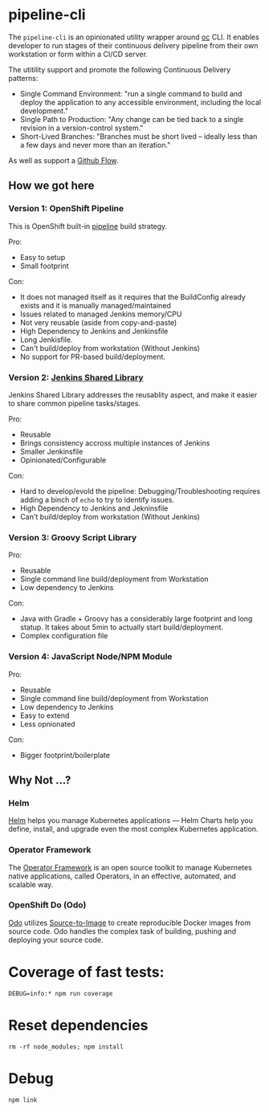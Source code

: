 # pipeline-cli

The `pipeline-cli` is an opinionated utility wrapper around [oc](https://docs.okd.io/3.11/cli_reference/index.html) CLI.
It enables developer to run stages of their continuous delivery pipeline from their own workstation or form within a CI/CD server.

The utitility support and promote the following Continuous Delivery patterns:
- Single Command Environment: "run a single command to build and deploy the application to any accessible environment, including the local development."
- Single Path to Production: "Any change can be tied back to a single revision in a version-control system."
- Short-Lived Branches: "Branches must be short lived – ideally less than a few days and never more than an iteration."

As well as support a [Github Flow](https://guides.github.com/introduction/flow/).

## How we got here

### Version 1: OpenShift Pipeline
This is OpenShift built-in [pipeline](https://docs.okd.io/3.11/dev_guide/openshift_pipeline.html) build strategy.

Pro:
- Easy to setup
- Small footprint

Con:
- It does not managed itself as it requires that the BuildConfig already exists and it is manually managed/maintained
- Issues related to managed Jenkins memory/CPU
- Not very reusable (aside from copy-and-paste)
- High Dependency to Jenkins and Jenkinsfile
- Long Jenkisfile.
- Can't build/deploy from workstation (Without Jenkins)
- No support for PR-based build/deployment.

### Version 2: [Jenkins Shared Library](https://jenkins.io/doc/book/pipeline/shared-libraries/)
Jenkins Shared Library addresses the reusablity aspect, and make it easier to share common pipeline tasks/stages.

Pro:
- Reusable
- Brings consistency accross multiple instances of Jenkins
- Smaller Jenkinsfile
- Opinionated/Configurable

Con:
- Hard to develop/evold the pipeline: Debugging/Troubleshooting requires adding a binch of `echo` to try to identify issues.
- High Dependency to Jenkins and Jekninsfile
- Can't build/deploy from workstation (Without Jenkins)

### Version 3: Groovy Script Library

Pro:
- Reusable
- Single command line build/deployment from Workstation
- Low dependency to Jenkins

Con:
- Java with Gradle + Groovy has a considerably large footprint and long statup. It takes about 5min to actually start build/deployment.
- Complex configuration file

### Version 4: JavaScript Node/NPM Module

Pro:
- Reusable
- Single command line build/deployment from Workstation
- Low dependency to Jenkins
- Easy to extend
- Less opnionated

Con:
- Bigger footprint/boilerplate

## Why Not ...?

### Helm
[Helm](https://helm.sh/) helps you manage Kubernetes applications — Helm Charts help you define, install, and upgrade even the most complex Kubernetes application.

### Operator Framework
The [Operator Framework](https://github.com/operator-framework) is an open source toolkit to manage Kubernetes native applications, called Operators, in an effective, automated, and scalable way.

### OpenShift Do (Odo)
[Odo](https://openshiftdo.org/) utilizes [Source-to-Image](https://github.com/openshift/source-to-image) to create reproducible Docker images from source code. Odo handles the complex task of building, pushing and deploying your source code.



# Coverage of fast tests:
```
DEBUG=info:* npm run coverage
```

# Reset dependencies
```
rm -rf node_modules; npm install
```

# Debug
```
npm link
```
